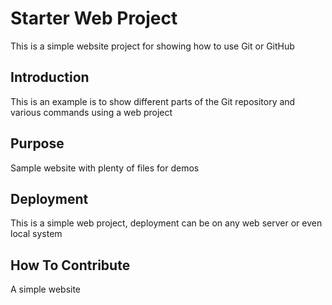# Starter Web Project

This is a simple website project for showing how to use Git or GitHub

## Introduction
This is an example is to show different parts of the Git repository and various commands using a web project

## Purpose

Sample website with plenty of files for demos

## Deployment

This is a simple web project, deployment can be on any web server or even local system

## How To Contribute

A simple website
